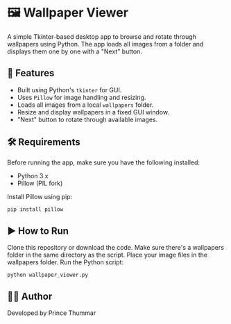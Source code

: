 # 🖼️ Wallpaper Viewer

A simple Tkinter-based desktop app to browse and rotate through wallpapers using Python. The app loads all images from a folder and displays them one by one with a "Next" button.

## 📌 Features

- Built using Python's `tkinter` for GUI.
- Uses `Pillow` for image handling and resizing.
- Loads all images from a local `wallpapers` folder.
- Resize and display wallpapers in a fixed GUI window.
- "Next" button to rotate through available images.

## 🛠️ Requirements

Before running the app, make sure you have the following installed:

- Python 3.x
- Pillow (PIL fork)

Install Pillow using pip:

```bash
pip install pillow
```

## ▶️ How to Run

Clone this repository or download the code.
Make sure there's a wallpapers folder in the same directory as the script.
Place your image files in the wallpapers folder.
Run the Python script:

    python wallpaper_viewer.py

## 🧑‍💻 Author

Developed by Prince Thummar
